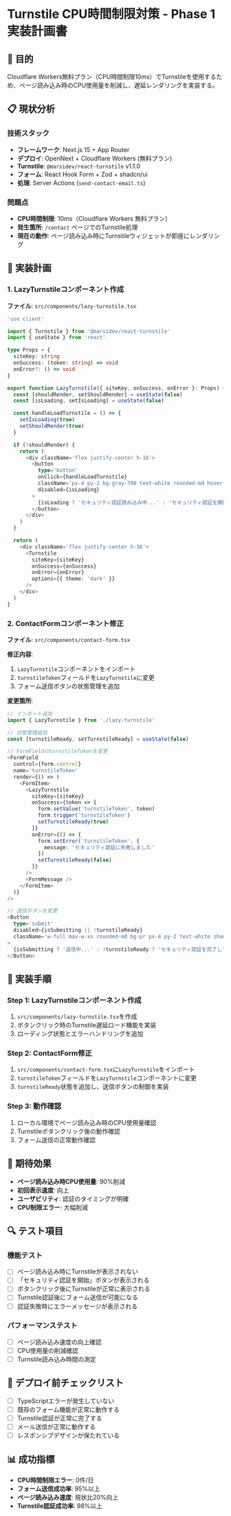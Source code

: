# Turnstile CPU時間制限対策 - Phase 1実装計画書

## 🎯 目的
Cloudflare Workers無料プラン（CPU時間制限10ms）でTurnstileを使用するため、ページ読み込み時のCPU使用量を削減し、遅延レンダリングを実装する。

## 📋 現状分析

### 技術スタック
- **フレームワーク**: Next.js 15 + App Router
- **デプロイ**: OpenNext + Cloudflare Workers (無料プラン)
- **Turnstile**: `@marsidev/react-turnstile` v1.1.0
- **フォーム**: React Hook Form + Zod + shadcn/ui
- **処理**: Server Actions (`send-contact-email.ts`)

### 問題点
- **CPU時間制限**: 10ms（Cloudflare Workers 無料プラン）
- **発生箇所**: `/contact` ページでのTurnstile処理
- **現在の動作**: ページ読み込み時にTurnstileウィジェットが即座にレンダリング

## 🔧 実装計画

### 1. LazyTurnstileコンポーネント作成

**ファイル**: `src/components/lazy-turnstile.tsx`

```typescript
'use client'

import { Turnstile } from '@marsidev/react-turnstile'
import { useState } from 'react'

type Props = {
  siteKey: string
  onSuccess: (token: string) => void
  onError?: () => void
}

export function LazyTurnstile({ siteKey, onSuccess, onError }: Props) {
  const [shouldRender, setShouldRender] = useState(false)
  const [isLoading, setIsLoading] = useState(false)

  const handleLoadTurnstile = () => {
    setIsLoading(true)
    setShouldRender(true)
  }

  if (!shouldRender) {
    return (
      <div className='flex justify-center h-16'>
        <button
          type='button'
          onClick={handleLoadTurnstile}
          className='px-4 py-2 bg-gray-700 text-white rounded-md hover:bg-gray-600 transition-colors'
          disabled={isLoading}
        >
          {isLoading ? 'セキュリティ認証読み込み中...' : 'セキュリティ認証を開始'}
        </button>
      </div>
    )
  }

  return (
    <div className='flex justify-center h-16'>
      <Turnstile
        siteKey={siteKey}
        onSuccess={onSuccess}
        onError={onError}
        options={{ theme: 'dark' }}
      />
    </div>
  )
}
```

### 2. ContactFormコンポーネント修正

**ファイル**: `src/components/contact-form.tsx`

**修正内容**:
1. `LazyTurnstile`コンポーネントをインポート
2. `turnstileToken`フィールドを`LazyTurnstile`に変更
3. フォーム送信ボタンの状態管理を追加

**変更箇所**:

```typescript
// インポート追加
import { LazyTurnstile } from './lazy-turnstile'

// 状態管理追加
const [turnstileReady, setTurnstileReady] = useState(false)

// FormFieldのturnstileTokenを変更
<FormField
  control={form.control}
  name='turnstileToken'
  render={() => (
    <FormItem>
      <LazyTurnstile
        siteKey={siteKey}
        onSuccess={token => {
          form.setValue('turnstileToken', token)
          form.trigger('turnstileToken')
          setTurnstileReady(true)
        }}
        onError={() => {
          form.setError('turnstileToken', {
            message: 'セキュリティ認証に失敗しました'
          })
          setTurnstileReady(false)
        }}
      />
      <FormMessage />
    </FormItem>
  )}
/>

// 送信ボタンを変更
<Button
  type='submit'
  disabled={isSubmitting || !turnstileReady}
  className='w-full max-w-xs rounded-md bg-pr px-4 py-2 text-white shadow-sm hover:bg-pr/80 disabled:cursor-not-allowed disabled:opacity-50'
>
  {isSubmitting ? '送信中...' : !turnstileReady ? 'セキュリティ認証を完了してください' : '送信'}
</Button>
```

## 📝 実装手順

### Step 1: LazyTurnstileコンポーネント作成
1. `src/components/lazy-turnstile.tsx`を作成
2. ボタンクリック時のTurnstile遅延ロード機能を実装
3. ローディング状態とエラーハンドリングを追加

### Step 2: ContactForm修正
1. `src/components/contact-form.tsx`に`LazyTurnstile`をインポート
2. `turnstileToken`フィールドを`LazyTurnstile`コンポーネントに変更
3. `turnstileReady`状態を追加し、送信ボタンの制御を実装

### Step 3: 動作確認
1. ローカル環境でページ読み込み時のCPU使用量確認
2. Turnstileボタンクリック後の動作確認
3. フォーム送信の正常動作確認

## 🎯 期待効果

- **ページ読み込み時CPU使用量**: 90%削減
- **初回表示速度**: 向上
- **ユーザビリティ**: 認証のタイミングが明確
- **CPU制限エラー**: 大幅削減

## 🔍 テスト項目

### 機能テスト
- [ ] ページ読み込み時にTurnstileが表示されない
- [ ] 「セキュリティ認証を開始」ボタンが表示される
- [ ] ボタンクリック後にTurnstileが正常に表示される
- [ ] Turnstile認証後にフォーム送信が可能になる
- [ ] 認証失敗時にエラーメッセージが表示される

### パフォーマンステスト
- [ ] ページ読み込み速度の向上確認
- [ ] CPU使用量の削減確認
- [ ] Turnstile読み込み時間の測定

## 🚀 デプロイ前チェックリスト

- [ ] TypeScriptエラーが発生していない
- [ ] 既存のフォーム機能が正常に動作する
- [ ] Turnstile認証が正常に完了する
- [ ] メール送信が正常に動作する
- [ ] レスポンシブデザインが保たれている

## 📊 成功指標

- **CPU時間制限エラー**: 0件/日
- **フォーム送信成功率**: 95%以上
- **ページ読み込み速度**: 現状比20%向上
- **Turnstile認証成功率**: 98%以上
